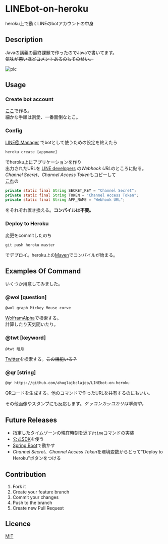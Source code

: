 # LINEbot-on-heroku
heroku上で動くLINEのbotアカウントの中身

## Description
Javaの講義の最終課題で作ったのでJavaで書いてます。  
~~気味が悪いほどコメントあるのもそのせい。~~

![pic](https://github.com/ahuglajbclajep/LINEbot-on-heroku/blob/pic/README.gif)

## Usage
### Create bot account
[ここ](https://business.line.me/ja/services/bot)で作る。  
細かな手順は割愛、一番面倒なとこ。

### Config
[LINE@ Manager](https://admin-official.line.me) でbotとして使うための設定を終えたら  
```
heroku create [appname]
```  
でheroku上にアプリケーションを作り  
出力されたURLを [LINE developers](https://developers.line.me/ba) の*Webhook URL*のところに貼る。  
*Channel Secret*、*Channel Access Token*もコピーして  
[これ](src/main/java/mutuki/Send.java)の   
```java
private static final String SECRET_KEY = "Channel Secret";
private static final String TOKEN = "Channel Access Token";
private static final String APP_NAME = "Webhook URL";
```  
をそれぞれ置き換える。**コンパイルは不要。**

### Deploy to Heroku
変更をcommitしたのち  
```
git push heroku master
```  
でデプロイ。heroku上の[Maven](https://maven.apache.org)でコンパイルが始まる。

## Examples Of Command
いくつか用意してみました。

### @wol [question]
```
@wol graph Mickey Mouse curve
```  
[WolframAlpha](http://www.wolframalpha.com)で検索する。  
計算したり天気聞いたり。

### @twt [keyword]
```
@twt 睦月
```  
[Twitter](https://twitter.com)を検索する。~~この機能いる？~~

### @qr [string]
```
@qr https://github.com/ahuglajbclajep/LINEbot-on-heroku
```  
QRコードを生成する。他のコマンドで作ったURLを共有するのにもいい。

その他画像やスタンプにも反応します。*ケッコンカッコカリは準備中。*

## Future Releases
* 指定したタイムゾーンの現在時刻を返す`@time`コマンドの実装
* [公式SDK](https://github.com/line/line-bot-sdk-java)を使う
* [Spring Boot](https://projects.spring.io/spring-boot/)で動かす
* *Channel Secret*、*Channel Access Token*を環境変数からとって"Deploy to Heroku"ボタンをつける

## Contribution
1. Fork it  
2. Create your feature branch  
3. Commit your changes  
4. Push to the branch  
5. Create new Pull Request

## Licence
[MIT](LICENSE)